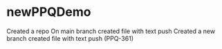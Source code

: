 # newPPQDemo

Created a repo
    On main branch 
        created file with text
        push
    Created a new branch
        created file with text
        push
(PPQ-361)
